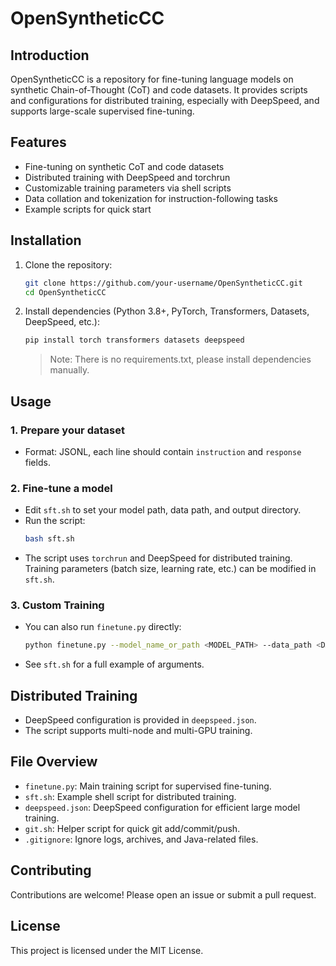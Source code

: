# OpenSyntheticCC

## Introduction
OpenSyntheticCC is a repository for fine-tuning language models on synthetic Chain-of-Thought (CoT) and code datasets. It provides scripts and configurations for distributed training, especially with DeepSpeed, and supports large-scale supervised fine-tuning.

## Features
- Fine-tuning on synthetic CoT and code datasets
- Distributed training with DeepSpeed and torchrun
- Customizable training parameters via shell scripts
- Data collation and tokenization for instruction-following tasks
- Example scripts for quick start

## Installation

1. Clone the repository:
   ```bash
   git clone https://github.com/your-username/OpenSyntheticCC.git
   cd OpenSyntheticCC
   ```
2. Install dependencies (Python 3.8+, PyTorch, Transformers, Datasets, DeepSpeed, etc.):
   ```bash
   pip install torch transformers datasets deepspeed
   ```
   > Note: There is no requirements.txt, please install dependencies manually.

## Usage

### 1. Prepare your dataset
- Format: JSONL, each line should contain `instruction` and `response` fields.

### 2. Fine-tune a model
- Edit `sft.sh` to set your model path, data path, and output directory.
- Run the script:
  ```bash
  bash sft.sh
  ```
- The script uses `torchrun` and DeepSpeed for distributed training. Training parameters (batch size, learning rate, etc.) can be modified in `sft.sh`.

### 3. Custom Training
- You can also run `finetune.py` directly:
  ```bash
  python finetune.py --model_name_or_path <MODEL_PATH> --data_path <DATA_PATH> --output_dir <OUTPUT_DIR> ...
  ```
- See `sft.sh` for a full example of arguments.

## Distributed Training
- DeepSpeed configuration is provided in `deepspeed.json`.
- The script supports multi-node and multi-GPU training.

## File Overview

- `finetune.py`: Main training script for supervised fine-tuning.
- `sft.sh`: Example shell script for distributed training.
- `deepspeed.json`: DeepSpeed configuration for efficient large model training.
- `git.sh`: Helper script for quick git add/commit/push.
- `.gitignore`: Ignore logs, archives, and Java-related files.

## Contributing
Contributions are welcome! Please open an issue or submit a pull request.

## License
This project is licensed under the MIT License.